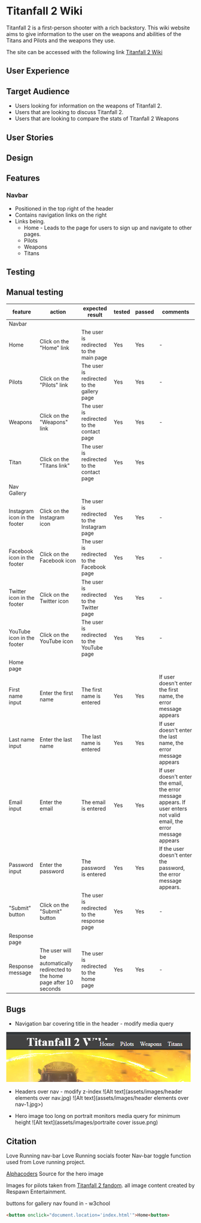 # Titanfall 2 Wiki

Titanfall 2 is a first-person shooter with a rich backstory. This wiki website aims to give information to the user on the weapons and abilities of the Titans and Pilots and the weapons they use.

The site can be accessed with the following link [Titanfall 2 Wiki](https://mulloo.github.io/Titanfall-2-Weapon-Wiki/)

## User Experience

## Target Audience

- Users looking for information on the weapons of Titanfall 2.
- Users that are looking to discuss Titanfall 2.
- Users that are looking to compare the stats of Titanfall 2 Weapons

## User Stories

## Design

## Features

### Navbar

- Positioned in the top right of the header
- Contains navigation links on the right
- Links being.
  - Home - Leads to the page for users to sign up and navigate to other pages.
  - Pilots
  - Weapons
  - Titans

## Testing

## Manual testing

| feature | action | expected result | tested | passed | comments |
| --- | --- | --- | --- | --- | --- |
| Navbar | | | | | |
| Home | Click on the "Home" link | The user is redirected to the main page | Yes | Yes | - |
| Pilots | Click on the "Pilots" link | The user is redirected to the gallery page | Yes | Yes | - |
| Weapons | Click on the "Weapons" link | The user is redirected to the contact page | Yes | Yes | - |
| Titan | Click on the "Titans link"| The user is redirected to the contact page | Yes | Yes |  |
| Nav Gallery |||||
| Instagram icon in the footer | Click on the Instagram icon | The user is redirected to the Instagram page | Yes | Yes | - |
| Facebook icon in the footer | Click on the Facebook icon | The user is redirected to the Facebook page | Yes | Yes | - |
| Twitter icon in the footer | Click on the Twitter icon | The user is redirected to the Twitter page | Yes | Yes | - |
| YouTube icon in the footer | Click on the YouTube icon | The user is redirected to the YouTube page | Yes | Yes | - |
| Home page | | | | | |
| First name input | Enter the first name | The first name is entered | Yes | Yes | If user doesn't enter the first name, the error message appears |
| Last name input | Enter the last name | The last name is entered | Yes | Yes | If user doesn't enter the last name, the error message appears |
| Email input | Enter the email | The email is entered | Yes | Yes | If user doesn't enter the email, the error message appears. If user enters not valid email, the error message appears |
| Password input| Enter the password| The password is entered | Yes| Yes| If the user doesn't enter the password, the error message appears.|
| "Submit" button | Click on the "Submit" button | The user is redirected to the response page | Yes | Yes | - |
| Response page | | | | | |
| Response message | The user will be automatically redirected to the home page after 10 seconds | The user is redirected to the home page | Yes | Yes | - |

## Bugs

- Navigation bar covering title in the header   - modify media query

![Alt text](<assets/images/nav bar covering header issue.png>)

- Headers over nav - modify z-index
![Alt text](assets/images/header elements over nav.jpg)
![Alt text](assets/images/header elements over nav-1.jpg>)

- Hero image too long on portrait monitors media query for minimum height
![Alt text](assets/images/portraite cover issue.png)

## Citation

Love Running nav-bar
Love Running socials footer
Nav-bar toggle function used from Love running project.

[Alphacoders](https://wall.alphacoders.com/big.php?i=519153) Source for the hero image

Images for pilots taken from [Titanfall 2 fandom](https://titanfall2.fandom.com/wiki/Titanfall_2_Wiki).
all image content created by Respawn Entertainment.

buttons for gallery nav found in - w3chool

```html
<button onclick="document.location='index.html'">Home<button>
```
